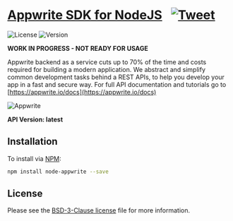 # [Appwrite SDK for NodeJS](https://appwrite.io) &nbsp; [![Tweet](https://img.shields.io/twitter/url/http/shields.io.svg?style=social)](https://twitter.com/intent/tweet?text=Appwrite%20is%20a%20backend%20as%20a%20service%20for%20building%20web%20or%20mobile%20apps&url=http%3A%2F%2Fappwrite.io&via=appwrite_io&hashtags=JS%2Cjavascript%2Creactjs%2Cangular%2Cios%2Candroid)

![License](https://img.shields.io/github/license/appwrite/sdk-for-node.svg?v=1)
![Version](https://img.shields.io/badge/api%20version-latest-blue.svg?v=1)

**WORK IN PROGRESS - NOT READY FOR USAGE**

Appwrite backend as a service cuts up to 70% of the time and costs required for building a modern application. We abstract and simplify common development tasks behind a REST APIs, to help you develop your app in a fast and secure way. For full API documentation and tutorials go to [https://appwrite.io/docs](https://appwrite.io/docs)



![Appwrite](https://appwrite.io/images/github.png)

**API Version: latest**

## Installation

To install via [NPM](https://www.npmjs.com/):

```bash
npm install node-appwrite --save
```

## License

Please see the [BSD-3-Clause license](https://raw.githubusercontent.com/appwrite/appwrite/master/LICENSE) file for more information.